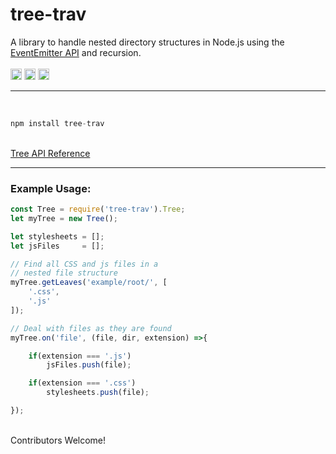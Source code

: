 # tree-trav
A library to handle nested directory structures in Node.js using the <a href="https://nodejs.org/api/events.html#events_class_eventemitter">EventEmitter API</a> and recursion. 
<br>
<br>
<a href="https://badge.fury.io/js/tree-trav"><img src="https://badge.fury.io/js/tree-trav.svg" alt="npm version" height="18"></a>
<a href="https://github.com/Awpatterson217/tree-trav/blob/master/LICENSE.MIT"><img src="https://img.shields.io/npm/l/express.svg" alt="npm version" height="18"></a>
<a href="https://github.com/Awpatterson217/tree-trav/blob/master/LICENSE.APACHE2"><img src="https://img.shields.io/hexpm/l/plug.svg" alt="npm version" height="18"></a>
<br>
<hr>
<br>

```js
npm install tree-trav
```

<br>
 <a href="https://github.com/Awpatterson217/tree-trav/blob/master/lib/tree-trav/README.md">
Tree API Reference
</a>
<br>
<hr>

### Example Usage:

```js
const Tree = require('tree-trav').Tree;
let myTree = new Tree();

let stylesheets = [];
let jsFiles     = [];

// Find all CSS and js files in a 
// nested file structure
myTree.getLeaves('example/root/', [
    '.css',
    '.js'
]);

// Deal with files as they are found
myTree.on('file', (file, dir, extension) =>{

    if(extension === '.js') 
        jsFiles.push(file);

    if(extension === '.css') 
        stylesheets.push(file);

});

```

<br>
Contributors Welcome!
